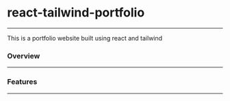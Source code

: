 # react-tailwind-portfolio
***
This is a portfolio website built using react and tailwind

### Overview

***


### Features

***


